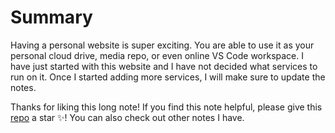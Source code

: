 # Summary

Having a personal website is super exciting. You are able to use it as your personal cloud drive, media repo, or even online VS Code workspace. I have just started with this website and I have not decided what services to run on it. Once I started adding more services, I will make sure to update the notes.

Thanks for liking this long note! If you find this note helpful, please give this [repo](https://github.com/TerryDRK/docsify) a star ✨! You can also check out other notes I have.
